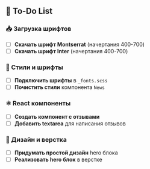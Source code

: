 ## 🚀 To-Do List

### 📥 Загрузка шрифтов
- [ ] **Скачать шрифт Montserrat** (начертания 400-700)
- [ ] **Скачать шрифт Inter** (начертания 400-700)

### 🎨 Стили и шрифты
- [ ] **Подключить шрифты** в `_fonts.scss`
- [ ] **Почистить стили** компонента `News`

### ⚛️ React компоненты
- [ ] **Создать компонент с отзывами**
- [ ] **Добавить textarea** для написания отзывов

### 🎯 Дизайн и верстка
- [ ] **Придумать простой дизайн** hero блока
- [ ] **Реализовать hero блок** в верстке
